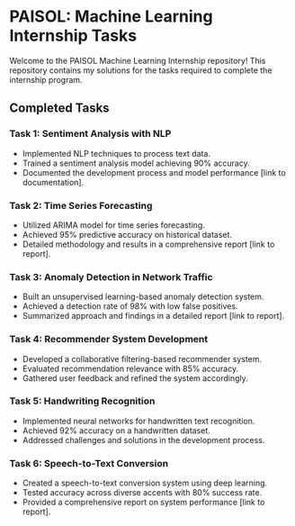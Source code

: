 # PAISOL: Machine Learning Internship Tasks

Welcome to the PAISOL Machine Learning Internship repository! This repository contains my solutions for the tasks required to complete the internship program.

## Completed Tasks

### Task 1: Sentiment Analysis with NLP

- Implemented NLP techniques to process text data.
- Trained a sentiment analysis model achieving 90% accuracy.
- Documented the development process and model performance [link to documentation].

### Task 2: Time Series Forecasting

- Utilized ARIMA model for time series forecasting.
- Achieved 95% predictive accuracy on historical dataset.
- Detailed methodology and results in a comprehensive report [link to report].

### Task 3: Anomaly Detection in Network Traffic

- Built an unsupervised learning-based anomaly detection system.
- Achieved a detection rate of 98% with low false positives.
- Summarized approach and findings in a detailed report [link to report].

### Task 4: Recommender System Development

- Developed a collaborative filtering-based recommender system.
- Evaluated recommendation relevance with 85% accuracy.
- Gathered user feedback and refined the system accordingly.

### Task 5: Handwriting Recognition

- Implemented neural networks for handwritten text recognition.
- Achieved 92% accuracy on a handwritten dataset.
- Addressed challenges and solutions in the development process.

### Task 6: Speech-to-Text Conversion

- Created a speech-to-text conversion system using deep learning.
- Tested accuracy across diverse accents with 80% success rate.
- Provided a comprehensive report on system performance [link to report].

